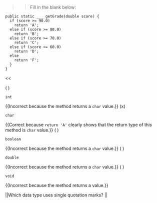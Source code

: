 >>Fill in the blank below:

```
public static ___ getGrade(double score) {
  if (score >= 90.0)
    return 'A';
  else if (score >= 80.0)
    return 'B';
  else if (score >= 70.0)
    return 'C';
  else if (score >= 60.0)
    return 'D';
  else
    return 'F';
  }
}
```

<<

( ) <pre><code>int</code></pre> {{Incorrect because the method returns a <code>char</code> value.}}
(x) <pre><code>char</code></pre> {{Correct because <code>return 'A'</code> clearly shows that the return type of this method is <code>char</code> value.}}
( ) <pre><code>boolean</code></pre> {{Incorrect because the method returns a <code>char</code> value.}}
( ) <pre><code>double</code></pre> {{Incorrect because the method returns a <code>char</code> value.}}
( ) <pre><code>void</code></pre> {{Incorrect because the method returns a value.}}

||Which data type uses single quotation marks? ||
